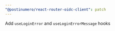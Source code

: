 ```yaml
---
"@postinumero/react-router-oidc-client": patch
---
```


Add `useLoginError` and `useLoginErrorMessage` hooks
